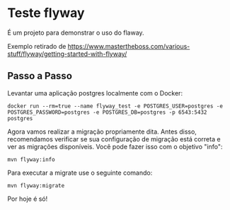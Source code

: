 # Teste flyway

É um projeto para demonstrar o uso do flaway.

Exemplo retirado de https://www.mastertheboss.com/various-stuff/flyway/getting-started-with-flyway/

## Passo a Passo

Levantar uma aplicação postgres localmente com o Docker:

```
docker run --rm=true --name flyway_test -e POSTGRES_USER=postgres -e POSTGRES_PASSWORD=postgres -e POSTGRES_DB=postgres -p 6543:5432 postgres
```
Agora vamos realizar a migração propriamente dita. Antes disso, recomendamos verificar se sua configuração de migração está correta e ver as migrações disponíveis. Você pode fazer isso com o objetivo "info":

```
mvn flyway:info
```

Para executar a migrate use o seguinte comando:

```
mvn flyway:migrate
```

Por hoje é só!

